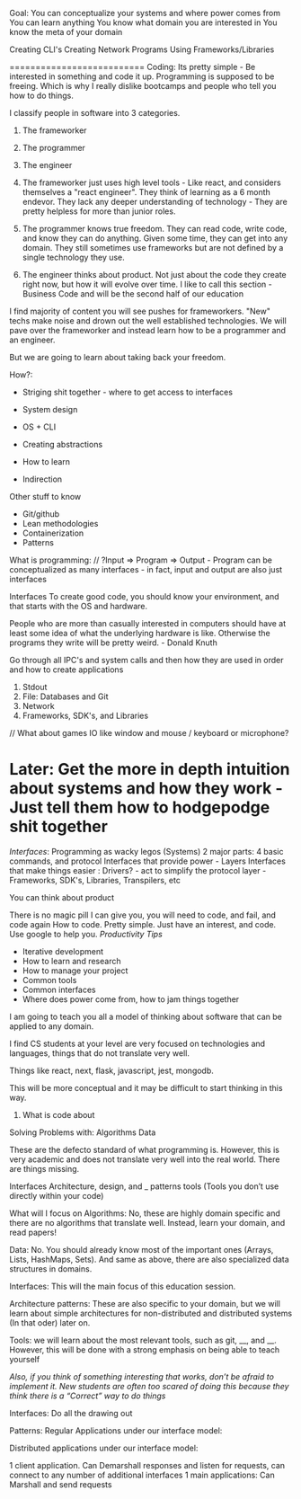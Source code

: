 Goal: 
You can conceptualize your systems and where power comes from
You can learn anything
You know what domain you are interested in 
You know the meta of your domain

Creating CLI's
Creating Network Programs
Using Frameworks/Libraries

==========================
Coding: Its pretty simple - Be interested in something and code it up. Programming is supposed to be freeing. Which is why I really dislike bootcamps and people who tell you how to do things.

I classify people in software into 3 categories. 
1. The frameworker
2. The programmer
3. The engineer

1. The frameworker just uses high level tools - Like react, and considers themselves a "react engineer". They think of learning as a 6 month endevor. They lack any deeper understanding of technology - They are pretty helpless for more than junior roles.
2. The programmer knows true freedom. They can read code, write code, and know they can do anything. Given some time, they can get into any domain. They still sometimes use frameworks but are not defined by a single technology they use. 
3. The engineer thinks about product. Not just about the code they create right now, but how it will evolve over time. I like to call this section - Business Code and will be the second half of our education

I find majority of content you will see pushes for frameworkers. "New" techs make noise and drown out the well established technologies. We will pave over the frameworker and instead learn how to be a programmer and an engineer. 

But we are going to learn about taking back your freedom.

How?:
* Striging shit together - where to get access to interfaces
* System design
* OS + CLI
* Creating abstractions
* How to learn

* Indirection

Other stuff to know
* Git/github
* Lean methodologies
* Containerization
* Patterns

What is programming:
// ?Input => Program => Output - Program can be conceptualized as many interfaces - in fact, input and output are also just interfaces

Interfaces
To create good code, you should know your environment, and that starts with the OS and hardware.

People who are more than casually interested in computers should have at least some idea of what the underlying hardware is like. Otherwise the programs they write will be pretty weird. - Donald Knuth

Go through all IPC's and system calls and then how they are used in order and how to create applications
1. Stdout
2. File: Databases and Git
3. Network
4. Frameworks, SDK's, and Libraries

// What about games IO like window and mouse / keyboard or microphone?

Later: Get the more in depth intuition about systems and how they work - Just tell them how to hodgepodge shit together
===========================
_Interfaces_: Programming as wacky legos (Systems)
2 major parts: 4 basic commands, and protocol
Interfaces that provide power - Layers
Interfaces that make things easier : Drivers? - act to simplify the protocol layer - Frameworks, SDK's, Libraries, Transpilers, etc


You can think about product

There is no magic pill I can give you, you will need to code, and fail, and code again
How to code. Pretty simple. Just have an interest, and code. Use google to help you. 
_Productivity Tips_
* Iterative development 
* How to learn and research
* How to manage your project
* Common tools
* Common interfaces
* Where does power come from, how to jam things together



I am going to teach you all a model of thinking about software that can be applied to any domain. 

I find CS students at your level are very focused on technologies and languages, things that do not translate very well. 

Things like react, next, flask, javascript, jest, mongodb. 

This will be more conceptual and it may be difficult to start thinking in this way. 


1. What is code about 

Solving Problems with: 
Algorithms
Data

These are the defecto standard of what programming is. However, this is very academic and does not translate very well into the real world. There are things missing.

Interfaces
Architecture, design, and _ patterns
tools (Tools you don’t use directly within your code)
 
What will I focus on 
Algorithms: No, these are highly domain specific and there are no algorithms that translate well. Instead, learn your domain, and read papers!

Data: No. You should already know most of the important ones (Arrays, Lists, HashMaps, Sets). And same as above, there are also specialized data structures in domains. 

Interfaces: This will the main focus of this education session. 

Architecture patterns: These are also specific to your domain, but we will learn about simple architectures for non-distributed and distributed systems (In that oder) later on. 

Tools: we will learn about the most relevant tools, such as git, __, and __. However, this will be done with a strong emphasis on being able to teach yourself

*Also, if you think of something interesting that works, don’t be afraid to implement it. New students are often too scared of doing this because they think there is a “Correct” way to do things*

Interfaces: 
Do all the drawing out



Patterns: 
Regular Applications under our interface model:

Distributed applications under our interface model: 

1 client application. Can Demarshall responses and listen for requests, can connect to any number of additional interfaces
1 main applications: Can Marshall and send requests